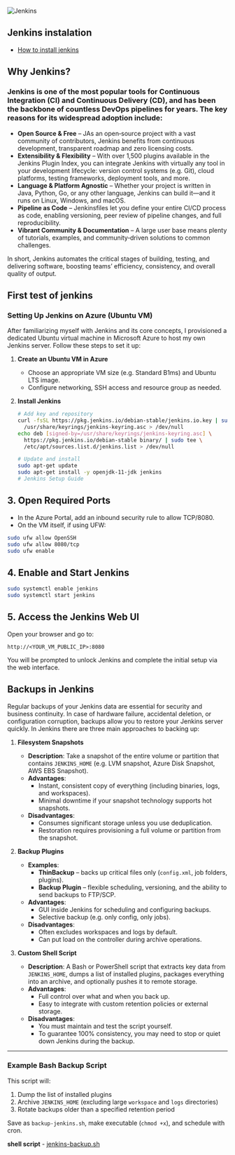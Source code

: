 ![Jenkins](https://github.com/user-attachments/assets/459065a7-2166-47fc-a9be-9b68fa335e5f)
## Jenkins instalation
 - [How to install jenkins](https://www.jenkins.io/download/)

## Why Jenkins?

### Jenkins is one of the most popular tools for Continuous Integration (CI) and Continuous Delivery (CD), and has been the backbone of countless DevOps pipelines for years. The key reasons for its widespread adoption include:
 - **Open Source & Free** – JAs an open‑source project with a vast community of contributors, Jenkins benefits from continuous development, transparent roadmap and zero licensing costs.
 - **Extensibility & Flexibility** – With over 1,500 plugins available in the Jenkins Plugin Index, you can integrate Jenkins with virtually any tool in your development lifecycle: version control systems (e.g. Git), cloud platforms, testing frameworks, deployment tools, and more.
 - **Language & Platform Agnostic** – Whether your project is written in Java, Python, Go, or any other language, Jenkins can build it—and it runs on Linux, Windows, and macOS.
 - **Pipeline as Code** – Jenkinsfiles let you define your entire CI/CD process as code, enabling versioning, peer review of pipeline changes, and full reproducibility.
 - **Vibrant Community & Documentation** – A large user base means plenty of tutorials, examples, and community‑driven solutions to common challenges.


In short, Jenkins automates the critical stages of building, testing, and delivering software, boosting teams’ efficiency, consistency, and overall quality of output.


## First test of jenkins
### Setting Up Jenkins on Azure (Ubuntu VM)

After familiarizing myself with Jenkins and its core concepts, I provisioned a dedicated Ubuntu virtual machine in Microsoft Azure to host my own Jenkins server. Follow these steps to set it up:

1. **Create an Ubuntu VM in Azure**
   - Choose an appropriate VM size (e.g. Standard B1ms) and Ubuntu LTS image.  
   - Configure networking, SSH access and resource group as needed.

2. **Install Jenkins**
   ```bash
   # Add key and repository
   curl -fsSL https://pkg.jenkins.io/debian-stable/jenkins.io.key | sudo tee \
     /usr/share/keyrings/jenkins-keyring.asc > /dev/null
   echo deb [signed-by=/usr/share/keyrings/jenkins-keyring.asc] \
     https://pkg.jenkins.io/debian-stable binary/ | sudo tee \
     /etc/apt/sources.list.d/jenkins.list > /dev/null

   # Update and install
   sudo apt-get update
   sudo apt-get install -y openjdk-11-jdk jenkins
   # Jenkins Setup Guide

## 3. Open Required Ports

- In the Azure Portal, add an inbound security rule to allow TCP/8080.
- On the VM itself, if using UFW:

```bash
sudo ufw allow OpenSSH
sudo ufw allow 8080/tcp
sudo ufw enable
```

## 4. Enable and Start Jenkins

```bash
sudo systemctl enable jenkins
sudo systemctl start jenkins
```

## 5. Access the Jenkins Web UI

Open your browser and go to:

```
http://<YOUR_VM_PUBLIC_IP>:8080
```

You will be prompted to unlock Jenkins and complete the initial setup via the web interface.

## Backups in Jenkins

Regular backups of your Jenkins data are essential for security and business continuity. In case of hardware failure, accidental deletion, or configuration corruption, backups allow you to restore your Jenkins server quickly. In Jenkins there are three main approaches to backing up:

1. **Filesystem Snapshots**  
   - **Description**: Take a snapshot of the entire volume or partition that contains `JENKINS_HOME` (e.g. LVM snapshot, Azure Disk Snapshot, AWS EBS Snapshot).  
   - **Advantages**:  
     - Instant, consistent copy of everything (including binaries, logs, and workspaces).  
     - Minimal downtime if your snapshot technology supports hot snapshots.  
   - **Disadvantages**:  
     - Consumes significant storage unless you use deduplication.  
     - Restoration requires provisioning a full volume or partition from the snapshot.

2. **Backup Plugins**  
   - **Examples**:  
     - **ThinBackup** – backs up critical files only (`config.xml`, job folders, plugins).  
     - **Backup Plugin** – flexible scheduling, versioning, and the ability to send backups to FTP/SCP.  
   - **Advantages**:  
     - GUI inside Jenkins for scheduling and configuring backups.  
     - Selective backup (e.g. only config, only jobs).  
   - **Disadvantages**:  
     - Often excludes workspaces and logs by default.  
     - Can put load on the controller during archive operations.

3. **Custom Shell Script**  
   - **Description**: A Bash or PowerShell script that extracts key data from `JENKINS_HOME`, dumps a list of installed plugins, packages everything into an archive, and optionally pushes it to remote storage.  
   - **Advantages**:  
     - Full control over what and when you back up.  
     - Easy to integrate with custom retention policies or external storage.  
   - **Disadvantages**:  
     - You must maintain and test the script yourself.  
     - To guarantee 100% consistency, you may need to stop or quiet down Jenkins during the backup.

---

### Example Bash Backup Script

This script will:
1. Dump the list of installed plugins  
2. Archive `JENKINS_HOME` (excluding large `workspace` and `logs` directories)  
3. Rotate backups older than a specified retention period  

Save as `backup-jenkins.sh`, make executable (`chmod +x`), and schedule with cron.

**shell script** - [jenkins-backup.sh](https://github.com/sue445/jenkins-backup-script/blob/master/jenkins-backup.sh)
